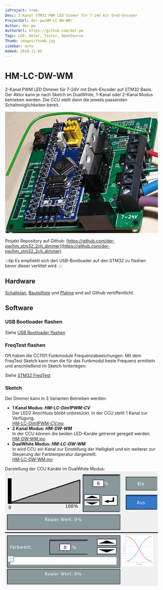 ```yaml
---
isProject: true
Desc: 2-Kanal STM32 PWM LED Dimmer für 7-24V mit Dreh-Encoder
ProjectUrl: der-pw/HM-LC-DW-WM/
Author: der-pw
AuthorUrl: https://github.com/der-pw
Tags: LED, Aktor, Taster, OpenSource
Thumb: images/thumb.jpg
sidebar: auto
Added: 2019-11-09
---
```


# HM-LC-DW-WM

2-Kanal PWM LED Dimmer für 7-24V mit Dreh-Encoder auf STM32 Basis.  
Der Aktor kann je nach Sketch im DualWhite, 1-Kanal oder 2-Kanal Modus betrieben werden. 
Die CCU stellt dann die jeweils passenden Schaltmöglichkeiten bereit.

![HM-LC-DW-WM](./images/HM-LC-DW-WM.jpg)

Projekt Repository auf Github: 
[https://github.com/der-pw/hm_stm32_2ch_dimmer](https://github.com/der-pw/hm_stm32_2ch_dimmer)

:::tip
Es empfiehlt sich den USB-Bootloader auf den STM32 zu flashen bevor dieser verlötet wird.
:::

## Hardware

[Schaltplan](https://github.com/der-pw/hm_stm32_2ch_dimmer/blob/master/files/STM32_2CH_Dimmer.pdf), 
[Bauteilliste](https://github.com/der-pw/hm_stm32_2ch_dimmer/blob/master/STM32_2CH_Dimmer_Parts.csv) und 
[Platine](https://github.com/der-pw/hm_stm32_2ch_dimmer/tree/master/gerber) 
sind auf Github veröffentlicht.

## Software

### USB Bootloader flashen

Siehe [USB Bootloader flashen](/Grundlagen/STM32/01_flashen.html#usb-bootloader) 

### FreqTest flashen

Oft haben die CC1101 Funkmodule Frequenzabweichungen. Mit dem FreqTest Sketch kann man die 
für das Funkmodul beste Frequenz ermitteln und anschließend im Sketch hinterlegen. 

Siehe [STM32 FreqTest](/Grundlagen/STM32/10_weiteres.html#freqtest)

### Sketch

Der Dimmer kann in 3 Varianten Betrieben werden:

* **1 Kanal Modus: _HM-LC-Dim1PWM-CV_**  
  Der LED2 Anschluss bleibt unbestückt. In der CCU steht 1 Kanal zur Verfügung.  
  [HM-LC-Dim1PWM-CV.ino](https://github.com/pa-pa/AskSinPP/blob/master/examples/stm32/HM-LC-Dim1PWM-CV/HM-LC-Dim1PWM-CV.ino)
* **2 Kanal Modus: _HM-DW-WM_**  
  In der CCU können die beiden LED-Kanäle getrennt geregelt werden.  
  [HM-DW-WM.ino](https://github.com/pa-pa/AskSinPP/blob/master/examples/stm32/HM-DW-WM/HM-DW-WM.ino)
* **DualWhite Modus: _HM-LC-DW-WM_**  
  In wird CCU ein Kanal zur Einstellung der Helligkeit und ein weiterer zur Steuerung der Farbtemperatur dargestellt.  
  [HM-LC-DW-WM.ino](https://github.com/pa-pa/AskSinPP/blob/master/examples/stm32/HM-LC-DW-WM/HM-LC-DW-WM.ino)

Darstellung der CCU Kanäle im DualWhite Modus:
![DualWhite CCU Kanäle](./images/ccu-dw.png)
